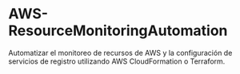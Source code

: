 # AWS-ResourceMonitoringAutomation
Automatizar el monitoreo de recursos de AWS y la configuración de servicios de registro utilizando AWS CloudFormation o Terraform.

